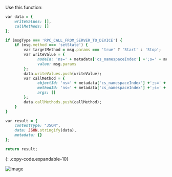 Use this function:

```ruby
var data = {
    writeValues: [],
    callMethods: []
};

if (msgType === 'RPC_CALL_FROM_SERVER_TO_DEVICE') {
    if (msg.method === 'setState') {
        var targetMethod = msg.params === 'true' ? 'Start' : 'Stop';
        var writeValue = {
              nodeId: 'ns=' + metadata['cs_namespaceIndex'] +';s=' + metadata['deviceName'],
              value: msg.params
        };
        data.writeValues.push(writeValue);
        var callMethod = {
              objectId: 'ns=' + metadata['cs_namespaceIndex'] +';s=' + metadata['deviceName'],
              methodId: 'ns=' + metadata['cs_namespaceIndex'] +';s=' + metadata['deviceName']+'.'+targetMethod,
              args: []
        };
        data.callMethods.push(callMethod);
    }
}

var result = {
    contentType: "JSON",
    data: JSON.stringify(data),
    metadata: {}
};

return result;
```
{: .copy-code.expandable-10}

![image](https://img.thingsboard.io/user-guide/integrations/opc-ua/opc-ua-downlink-converter-tbel.png)